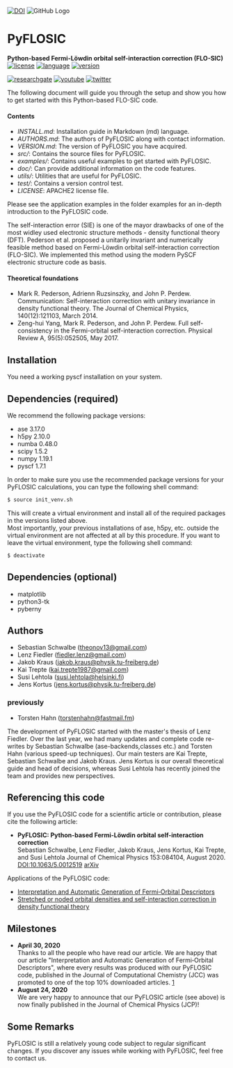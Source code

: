 [![DOI](https://zenodo.org/badge/185756742.svg)](https://zenodo.org/badge/latestdoi/185756742)
![GitHub Logo](/images/pyflosic_logo.png)


# PyFLOSIC   
**Python-based Fermi-Löwdin orbital self-interaction correction (FLO-SIC)**   
[![license](https://img.shields.io/badge/license-APACHE2-green)](https://www.apache.org/licenses/LICENSE-2.0)
[![language](https://img.shields.io/badge/language-Python3-blue)](https://www.python.org/)
[![version](https://img.shields.io/badge/version-1.0.2-lightgrey)]()  


[![researchgate](https://img.shields.io/static/v1?label=researchgate&message=OpenSIC&style=social&logo=researchgate)](https://www.researchgate.net/project/Fermi-Loewdin-orbital-self-interaction-correction-developed-in-Freiberg-FLO-SICFG)
[![youtube](https://img.shields.io/static/v1?label=YouTube&message=OpenSIC&logo=youtube&style=social)](https://www.youtube.com/watch?v=-1bxmCwn7Sw)
[![twitter](https://img.shields.io/static/v1?label=twitter&message=OpenSIC&style=social&logo=twitter)](https://twitter.com/OpenSIC_project)

The following document will guide you through the setup and show you how to get started with this Python-based FLO-SIC code.

#### Contents

- *INSTALL.md*: Installation guide in Markdown (md) language. 
- *AUTHORS.md*: The authors of PyFLOSIC along with contact information.
- *VERSION.md*: The version of PyFLOSIC you have acquired.
- *src/*: Contains the source files for PyFLOSIC.
- *examples/*: Contains useful examples to get started with PyFLOSIC.
- *doc/*: Can provide additional information on the code features. 
- *utils/*: Utilities that are useful for PyFLOSIC.
- *test/*: Contains a version control test.
- *LICENSE*: APACHE2 license file.

Please see the application examples in the folder examples for an in-depth introduction to the PyFLOSIC code.

The self-interaction error (SIE) is one of the mayor drawbacks of one of the most widley used electronic structure methods - density functional theory (DFT). Pederson et al. proposed a unitarily invariant and numerically feasible method based on Fermi-Löwdin orbital self-interaction correction (FLO-SIC). We implemented this method using the modern PySCF electronic structure code as basis.   

#### Theoretical foundations  
* Mark R. Pederson, Adrienn Ruzsinszky, and John P. Perdew. Communication: Self-interaction correction with unitary invariance in density functional theory. The Journal of Chemical Physics, 140(12):121103, March 2014.
* Zeng-hui Yang, Mark R. Pederson, and John P. Perdew. Full self-consistency in the Fermi-orbital self-interaction correction. Physical Review A, 95(5):052505, May 2017.  

## Installation 
You need a working pyscf installation on your system. 

## Dependencies (required)
We recommend the following package versions: 

* ase 3.17.0
* h5py 2.10.0
* numba 0.48.0
* scipy 1.5.2
* numpy 1.19.1
* pyscf 1.7.1

In order to make sure you use the recommended package versions for your PyFLOSIC calculations, you can type the following shell command:

```bash
$ source init_venv.sh
```
This will create a virtual environment and install all of the required packages in the versions listed above.  
Most importantly, your previous installations of ase, h5py, etc. outside the virtual environment are not affected at all by this procedure.
If you want to leave the virtual environment, type the following shell command:

```bash
$ deactivate
```

## Dependencies (optional)

* matplotlib 
* python3-tk
* pyberny


  

## Authors 

* Sebastian Schwalbe (theonov13@gmail.com) 
* Lenz Fiedler (fiedler.lenz@gmail.com)
* Jakob Kraus (jakob.kraus@physik.tu-freiberg.de) 
* Kai Trepte (kai.trepte1987@gmail.com)
* Susi Lehtola (susi.lehtola@helsinki.fi)
* Jens Kortus (jens.kortus@physik.tu-freiberg.de)

### previously 
* Torsten Hahn (torstenhahn@fastmail.fm)

The development of PyFLOSIC started with the master's thesis of Lenz Fiedler. Over the last year, we had many updates and complete code re-writes by Sebastian Schwalbe (ase-backends,classes etc.) and Torsten Hahn (various speed-up techniques). Our main testers are Kai Trepte, Sebastian Schwalbe and Jakob Kraus. Jens Kortus is our overall theoretical guide and head of decisions, whereas Susi Lehtola has recently joined the team and provides new perspectives.

## Referencing this code
If you use the PyFLOSIC code for a scientific article or contribution, please cite the following article: 

* **PyFLOSIC: Python-based Fermi-Löwdin orbital self-interaction correction**  
  Sebastian Schwalbe, Lenz Fiedler, Jakob Kraus, Jens Kortus, Kai Trepte, and Susi Lehtola
  Journal of Chemical Physics 153:084104, August 2020. [DOI:10.1063/5.0012519](https://doi.org/10.1063/5.0012519) [arXiv](https://arxiv.org/abs/1905.02631)
  
Applications of the PyFLOSIC code:     
* [Interpretation and Automatic Generation of Fermi‐Orbital Descriptors](https://onlinelibrary.wiley.com/doi/full/10.1002/jcc.26062)
* [Stretched or noded orbital densities and self-interaction correction in density functional theory](https://aip.scitation.org/doi/10.1063/1.5087065)
  
## Milestones 
  * **April 30, 2020**   
Thanks to all the people who have read our article. We are happy that our article "Interpretation and Automatic Generation of Fermi‐Orbital Descriptors", where every results was produced with our PyFLOSIC code, published in the Journal of Computational Chemistry (JCC) was promoted to one of the top 10% downloaded articles. [1](https://twitter.com/theonov13) 
  * **August 24, 2020**  
We are very happy to announce that our PyFLOSIC article (see above) is now finally published in the Journal of Chemical Physics (JCP)! 

## Some Remarks
PyFLOSIC is still a relatively young code subject to regular significant changes.  If you discover any issues while working with PyFLOSIC, feel free to contact us. 
